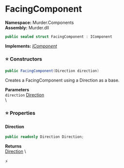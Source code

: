 # FacingComponent

**Namespace:** Murder.Components \
**Assembly:** Murder.dll

```csharp
public sealed struct FacingComponent : IComponent
```

**Implements:** _[IComponent](../..//Bang/Components/IComponent.html)_

### ⭐ Constructors
```csharp
public FacingComponent(Direction direction)
```

Creates a FacingComponent using a Direction as a base.

**Parameters** \
`direction` [Direction](../..//Murder/Helpers/Direction.html) \
\

### ⭐ Properties
#### Direction
```csharp
public readonly Direction Direction;
```

**Returns** \
[Direction](../..//Murder/Helpers/Direction.html) \


⚡